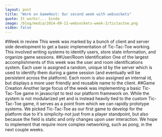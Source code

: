 ```yaml
---
layout: post
title: "Work on GameHost: Our second week with websockets"
quote: It works!... kinda
image: /blog/media/2014-09-11-websockets-week-2/tictactoe.png
video: false
---
```


#Week in review
This week was marked by a bunch of client and server side development to get a basic implementation of Tic-Tac-Toe working. This involved writing systems to identify users, store state information, and organize game sessions. 
##User/Room Identification
One of the largest accomplishments of this week was the user and room identifications system. Each user is assigned a random, unique id by the server which is used to identify them during a game session (and eventually will be persistent across the platform). Each room is also assigned an internal id, but displays a more user friendly and reusable name to the client.
##Game Creation
Another large focus of the week was implementing a basic Tic-Tac-Toe game in javascript to test our platform framework on. While the system is not modularized yet and is instead heavily tied to the custom Tic-Tac-Toe game, it serves as a point from which we can rapidly prototype systems. We picked Tic-Tac-Toe as our first game to develop for the platform due to it's simplicity-not just from a player standpoint, but also because the field is static and only changes upon user interaction. We hope to implement that require more complex networking, such as pong, in the next couple weeks. 
